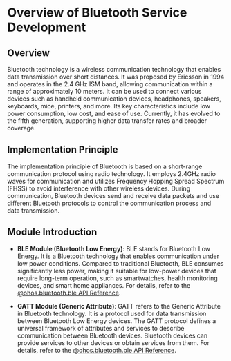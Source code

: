 # Overview of Bluetooth Service Development

## Overview

Bluetooth technology is a wireless communication technology that enables data transmission over short distances. It was proposed by Ericsson in 1994 and operates in the 2.4 GHz ISM band, allowing communication within a range of approximately 10 meters. It can be used to connect various devices such as handheld communication devices, headphones, speakers, keyboards, mice, printers, and more. Its key characteristics include low power consumption, low cost, and ease of use. Currently, it has evolved to the fifth generation, supporting higher data transfer rates and broader coverage.

## Implementation Principle

The implementation principle of Bluetooth is based on a short-range communication protocol using radio technology. It employs 2.4GHz radio waves for communication and utilizes Frequency Hopping Spread Spectrum (FHSS) to avoid interference with other wireless devices. During communication, Bluetooth devices send and receive data packets and use different Bluetooth protocols to control the communication process and data transmission.

## Module Introduction

- **BLE Module (Bluetooth Low Energy)**: BLE stands for Bluetooth Low Energy. It is a Bluetooth technology that enables communication under low power conditions. Compared to traditional Bluetooth, BLE consumes significantly less power, making it suitable for low-power devices that require long-term operation, such as smartwatches, health monitoring devices, and smart home appliances. For details, refer to the [@ohos.bluetooth.ble API Reference](../../../../reference/source_en/ConnectivityKit/cj-apis-bluetooth-ble.md).

- **GATT Module (Generic Attribute)**: GATT refers to the Generic Attribute in Bluetooth technology. It is a protocol used for data transmission between Bluetooth Low Energy devices. The GATT protocol defines a universal framework of attributes and services to describe communication between Bluetooth devices. Bluetooth devices can provide services to other devices or obtain services from them. For details, refer to the [@ohos.bluetooth.ble API Reference](../../../../reference/source_en/ConnectivityKit/cj-apis-bluetooth-ble.md).